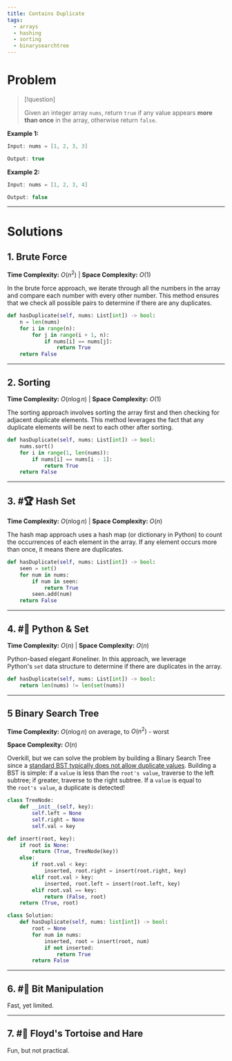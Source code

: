 ```yaml
---
title: Contains Duplicate
tags:
  - arrays
  - hashing
  - sorting
  - binarysearchtree
---
```

# Problem

> [!question] 
> 
> Given an integer array `nums`, return `true` if any value appears **more than once** in the array, otherwise return `false`.

**Example 1:**

```java
Input: nums = [1, 2, 3, 3]

Output: true
```

**Example 2:**

```java
Input: nums = [1, 2, 3, 4]

Output: false
```

---
# Solutions

## 1. Brute Force

**Time Complexity:** $O(n^2)$  |  **Space Complexity:** $O(1)$ 

In the brute force approach, we iterate through all the numbers in the array and compare each number with every other number. This method ensures that we check all possible pairs to determine if there are any duplicates.

```python
def hasDuplicate(self, nums: List[int]) -> bool:
    n = len(nums)
    for i in range(n):
        for j in range(i + 1, n):
            if nums[i] == nums[j]:
                return True
    return False
```
---
## 2. Sorting

**Time Complexity:** $O(n \log n)$  |  **Space Complexity:** $O(1)$ 

The sorting approach involves sorting the array first and then checking for adjacent duplicate elements. This method leverages the fact that any duplicate elements will be next to each other after sorting.

```python
def hasDuplicate(self, nums: List[int]) -> bool:
    nums.sort()
    for i in range(1, len(nums)):
        if nums[i] == nums[i - 1]:
            return True
    return False
```

---
## 3. #🏆 Hash Set 

**Time Complexity:** $O(n \log n)$  |  **Space Complexity:** $O(n)$ 

The hash map approach uses a hash map (or dictionary in Python) to count the occurrences of each element in the array. If any element occurs more than once, it means there are duplicates.

```python
def hasDuplicate(self, nums: List[int]) -> bool:
    seen = set()
    for num in nums:
        if num in seen:
            return True
        seen.add(num)
    return False
```

---
## 4.  #🍔 Python & Set

**Time Complexity:** $O(n)$  |  **Space Complexity:** $O(n)$ 

Python-based elegant #oneliner. In this approach, we leverage Python's `set` data structure to determine if there are duplicates in the array. 

```python
def hasDuplicate(self, nums: List[int]) -> bool:
    return len(nums) != len(set(nums))
```

---
## 5 Binary Search Tree

**Time Complexity:** $O(n \log n)$ on average, to $O(n^2)$ - worst   

**Space Complexity:** $O(n)$ 

Overkill, but we can solve the problem by building a Binary Search Tree since a [standard BST typically does not allow duplicate values](https://stackoverflow.com/questions/300935/are-duplicate-keys-allowed-in-the-definition-of-binary-search-trees). Building a BST is simple: if a `value` is less than the `root's value`, traverse to the left subtree; if greater, traverse to the right subtree. If a `value` is equal to the `root's value`, a duplicate is detected!

```python
class TreeNode:
    def __init__(self, key):
        self.left = None
        self.right = None
        self.val = key

def insert(root, key):
    if root is None:
        return (True, TreeNode(key))
    else:
        if root.val < key:
            inserted, root.right = insert(root.right, key)
        elif root.val > key:
            inserted, root.left = insert(root.left, key)
        elif root.val == key:
            return (False, root)
    return (True, root)

class Solution:
    def hasDuplicate(self, nums: list[int]) -> bool:
        root = None
        for num in nums:
            inserted, root = insert(root, num)
            if not inserted:
                return True
        return False
```

---
## 6.  #🎈 Bit Manipulation 

Fast, yet limited.


---
## 7.  #🎈 Floyd's Tortoise and Hare

Fun, but not practical.




